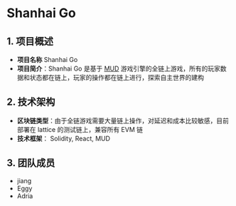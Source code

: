# Shanhai Go

## 1. 项目概述
- **项目名称** Shanhai Go
- **项目简介**：Shanhai Go 是基于 [MUD](https://mud.dev/) 游戏引擎的全链上游戏，所有的玩家数据和状态都在链上，玩家的操作都在链上进行，探索自主世界的建构


## 2. 技术架构
- **区块链类型**：由于全链游戏需要大量链上操作，对延迟和成本比较敏感，目前部署在 lattice 的测试链上，兼容所有 EVM 链
- **技术框架**： Solidity, React, MUD

## 3. 团队成员

 - jiang
 - Eggy
 - Adria